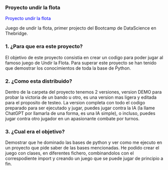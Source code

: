 <span style="color: blue; font-size: 24px;"> <h3>Proyecto undir la flota</h3></span>

<span style="color: blue;">Proyecto undir la flota</span>

Juego de undir la flota, primer projecto del Bootcamp de DataScience en Thebridge.

### 1. ¿Para que era este proyecto?
El objetivo de este proyecto consistia en crear un codigo para poder jugar al famoso juego de Undir la Flota.
Para superar este proyecto se han tenido que demostrar los conocimientos de toda la base de Python.

### 2. ¿Como esta distribuido?

Dentro de la carpeta del proyecto tenemos 2 versiones, version DEMO para probar la victoria de un bando u otro, es una version mas ligera y editada para el proposito de testeo.
La version completa con todo el codigo preparado para ser ejecutado y jugar, puedes jugar contra la IA (la llame ChatGPT por llamarla de una forma, es una IA simple),
o incluso, puedes jugar contra otro jugador en un apasionante combate por turnos.

### 3. ¿Cual era el objetivo?

Demostrar que he dominado las bases de python y ver como me ejecuto en un proyecto que pide saber de las bases mencionadas.
He podido crear el juego con clases, en diferentes fichero, combinandolos con el correspodiente import y creando un juego que se puede jugar de principio a fin.
